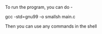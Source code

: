 To run the program, you can do - 

gcc -std=gnu99 -o smallsh main.c

Then you can use any commands in the shell